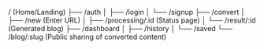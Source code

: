 / (Home/Landing)
├── /auth
│ ├── /login
│ └── /signup
├── /convert
│ ├── /new (Enter URL)
│ ├── /processing/:id (Status page)
│ └── /result/:id (Generated blog)
├── /dashboard
│ ├── /history
│ └── /saved
└── /blog/:slug (Public sharing of converted content)

